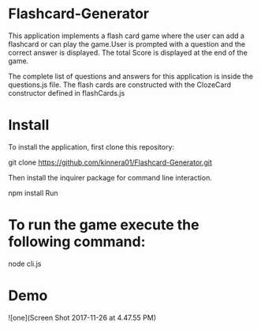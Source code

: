 # Flashcard-Generator

This application implements a flash card game where the user can add a flashcard or can play the game.User is prompted with a question and the correct answer is displayed. The total Score is displayed at the end of the game.

The complete list of questions and answers for this application is inside the questions.js file. The flash cards are constructed with the ClozeCard constructor defined in flashCards.js

# Install

To install the application, first clone this repository:

git clone https://github.com/kinnera01/Flashcard-Generator.git

Then install the inquirer package for command line interaction.

npm install 
Run

# To run the game execute the following command:

node cli.js

# Demo
![one](Screen Shot 2017-11-26 at 4.47.55 PM)
